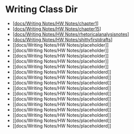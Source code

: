 # Writing Class Dir
- [[docs/Writing Notes/HW Notes/chapter1]]
- [[docs/Writing Notes/HW Notes/chapter15]]
- [[docs/Writing Notes/HW Notes/rhetoricalanalysisnotes]]
- [[docs/Writing Notes/HW Notes/shittyfirstdrafts]]
- [[docs/Writing Notes/HW Notes/placeholder]]
- [[docs/Writing Notes/HW Notes/placeholder]]
- [[docs/Writing Notes/HW Notes/placeholder]]
- [[docs/Writing Notes/HW Notes/placeholder]]
- [[docs/Writing Notes/HW Notes/placeholder]]
- [[docs/Writing Notes/HW Notes/placeholderd]]
- [[docs/Writing Notes/HW Notes/placeholderd]]
- [[docs/Writing Notes/HW Notes/placeholderd]]
- [[docs/Writing Notes/HW Notes/placeholderd]]
- [[docs/Writing Notes/HW Notes/placeholderd]]
- [[docs/Writing Notes/HW Notes/placeholderd]]
- [[docs/Writing Notes/HW Notes/placeholderd]]
- [[docs/Writing Notes/HW Notes/placeholderd]]
- [[docs/Writing Notes/HW Notes/placeholderd]]
- [[docs/Writing Notes/HW Notes/placeholderd]]
- [[docs/Writing Notes/HW Notes/placeholderd]]




[//begin]: # "Autogenerated link references for markdown compatibility"
[docs/Writing Notes/HW Notes/chapter1]: chapter1.md "Everyone's an Author Chapter 1"
[docs/Writing Notes/HW Notes/chapter15]: chapter15.md "Writing Analytically"
[docs/Writing Notes/HW Notes/rhetoricalanalysisnotes]: rhetoricalanalysisnotes.md "I Made Video Games and I Don't Want My Children Playing Them"
[docs/Writing Notes/HW Notes/shittyfirstdrafts]: shittyfirstdrafts.md "Shitty First Drafts"
[//end]: # "Autogenerated link references"
